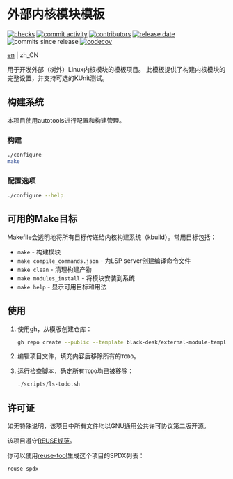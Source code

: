 <!--
SPDX-FileCopyrightText: 2025 Chen Linxuan <me@black-desk.cn>

SPDX-License-Identifier: GPL-2.0-only
-->

<!-- TODO: 更新项目名称 -->

# 外部内核模块模板

[![checks][badge-shields-io-checks]][actions]
[![commit activity][badge-shields-io-commit-activity]][commits]
[![contributors][badge-shields-io-contributors]][contributors]
[![release date][badge-shields-io-release-date]][releases]
![commits since release][badge-shields-io-commits-since-release]
[![codecov][badge-shields-io-codecov]][codecov]

<!-- TODO: 更新项目链接 -->

[badge-shields-io-checks]:
  https://img.shields.io/github/check-runs/black-desk/external-module-template/master

<!-- TODO: 更新项目链接 -->

[actions]: https://github.com/black-desk/external-module-template/actions

<!-- TODO: 更新项目链接 -->

[badge-shields-io-commit-activity]:
  https://img.shields.io/github/commit-activity/w/black-desk/external-module-template/master

<!-- TODO: 更新项目链接 -->

[commits]: https://github.com/black-desk/external-module-template/commits/master

<!-- TODO: 更新项目链接 -->

[badge-shields-io-contributors]:
  https://img.shields.io/github/contributors/black-desk/external-module-template

<!-- TODO: 更新项目链接 -->

[contributors]: https://github.com/black-desk/external-module-template/graphs/contributors

<!-- TODO: 更新项目链接 -->

[badge-shields-io-release-date]:
  https://img.shields.io/github/release-date/black-desk/external-module-template

<!-- TODO: 更新项目链接 -->

[releases]: https://github.com/black-desk/external-module-template/releases

<!-- TODO: 更新项目链接 -->

[badge-shields-io-commits-since-release]:
  https://img.shields.io/github/commits-since/black-desk/external-module-template/latest

<!-- TODO: 更新项目链接 -->

[badge-shields-io-codecov]:
  https://codecov.io/github/black-desk/external-module-template/graph/badge.svg?token=6TSVGQ4L9X
[codecov]: https://codecov.io/github/black-desk/external-module-template

[en](README.md) | zh_CN

<!-- TODO: 添加项目简介 -->

用于开发外部（树外）Linux内核模块的模板项目。
此模板提供了构建内核模块的完整设置，并支持可选的KUnit测试。

## 构建系统

本项目使用autotools进行配置和构建管理。

### 构建

```bash
./configure
make
```

### 配置选项

```bash
./configure --help
```

## 可用的Make目标

Makefile会透明地将所有目标传递给内核构建系统（kbuild）。常用目标包括：

- `make` - 构建模块
- `make compile_commands.json` - 为LSP server创建编译命令文件
- `make clean` - 清理构建产物
- `make modules_install` - 将模块安装到系统
- `make help` - 显示可用目标和用法

## 使用

<!-- TODO: 添加项目使用说明 -->

1. 使用gh，从模版创建仓库：

   ```bash
   gh repo create --public --template black-desk/external-module-template
   ```

2. 编辑项目文件，填充内容后移除所有的`TODO`。

3. 运行检查脚本，确定所有`TODO`均已被移除：

   ```bash
   ./scripts/ls-todo.sh
   ```

## 许可证

如无特殊说明，该项目中所有文件均以GNU通用公共许可协议第二版开源。

该项目遵守[REUSE规范]。

你可以使用[reuse-tool](https://github.com/fsfe/reuse-tool)生成这个项目的SPDX列表：

```bash
reuse spdx
```

[REUSE规范]: https://reuse.software/spec-3.3/
